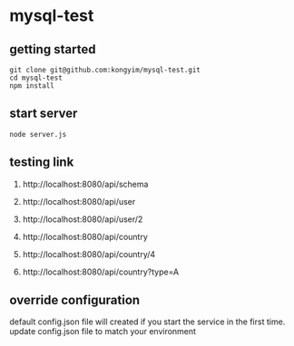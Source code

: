 # mysql-test

## getting started
```
git clone git@github.com:kongyim/mysql-test.git
cd mysql-test
npm install
```

## start server
```
node server.js
```

## testing link

1. http://localhost:8080/api/schema

1. http://localhost:8080/api/user

1. http://localhost:8080/api/user/2

1. http://localhost:8080/api/country

1. http://localhost:8080/api/country/4

1. http://localhost:8080/api/country?type=A

## override configuration
default config.json file will created if you start the service in the first time.
update config.json file to match your environment
